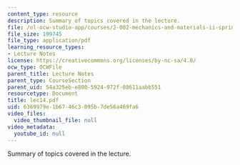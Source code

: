 ```yaml
---
content_type: resource
description: Summary of topics covered in the lecture.
file: /ol-ocw-studio-app/courses/2-002-mechanics-and-materials-ii-spring-2004/6369979e1b6746c3095b7de56a469fa6_lec14.pdf
file_size: 199745
file_type: application/pdf
learning_resource_types:
- Lecture Notes
license: https://creativecommons.org/licenses/by-nc-sa/4.0/
ocw_type: OCWFile
parent_title: Lecture Notes
parent_type: CourseSection
parent_uid: 54a325eb-e800-5924-972f-08611aabb551
resourcetype: Document
title: lec14.pdf
uid: 6369979e-1b67-46c3-095b-7de56a469fa6
video_files:
  video_thumbnail_file: null
video_metadata:
  youtube_id: null
---
```

Summary of topics covered in the lecture.
